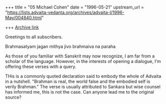 +++
title = "05 Michael Cohen"
date = "1996-05-21"
upstream_url = "https://lists.advaita-vedanta.org/archives/advaita-l/1996-May/004840.html"

+++
[Archive link](https://lists.advaita-vedanta.org/archives/advaita-l/1996-May/004840.html)

Greetings to all subscribers.

Brahmasatyam jagan mithya
jivo brahmaiva na paraha

As those of you familiar with Sanskrit may now recognize, I am far from a
scholar of the language.  However, in the interests of opening a dialogue,
I'm offering these verses with a query.

THis is a commonly quoted declaration said to embody the whole of Advaita in
a nutshell. "Brahman is real, the world false and the embodied self is verily
Brahman." The verse is usually attributed to Sankara but wise counsel has
informed me, this is not the case. Can anyone lead me to the original source?


